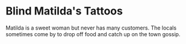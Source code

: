 # Blind Matilda's Tattoos
Matilda is a sweet woman but never has many customers. The locals sometimes come by to drop off food and catch up on the town gossip.